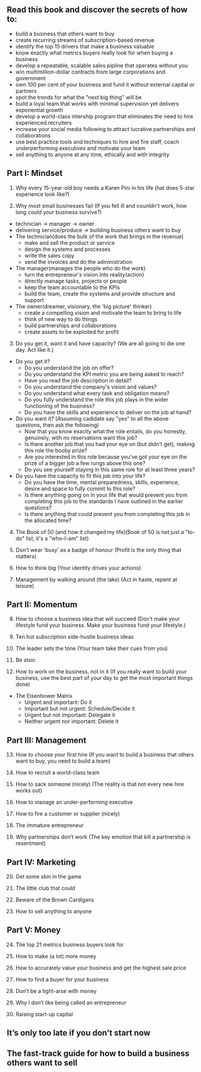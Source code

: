 ## Read this book and discover the secrets of how to:
- build a business that others want to buy
- create recurring streams of subscription-based revenue
- identify the top 15 drivers that make a business valuable
- know exactly what metrics buyers really look for when buying a business
- develop a repeatable, scalable sales pipline that operates without you
- win multimillion-dollar contracts from large corporations and government
- own 100 per cent of your business and fund it without external capital or partners
- spot the trends for what the "next big thing" will be
- build a loyal team that works with minimal supervision yet delivers exponential growth
- develop a world-class intership program that eliminates the need to hire experienced recruiters
- increase your social media following to attract lucrative partnerships and collaborations
- use best practice tools and techniques to hire and fire staff, coach underperforming executives and motivate your team
- sell anything to anyone at any time, ethically and with integrity

## Part I: Mindset
1. Why every 15-year-old boy needs a Karen Pini in his life (hat does 5-star experience look like?)

2. Why most small businesses fail (If you fell ill and counldn't work, how long could your business survive?) 
- technician -> manager -> owner
- delivering service/produce -> building business others want to buy
- The technician(does the bulk of the work that brings in the revenue)
  - make and sell the product or service
  - design the systems and processes
  - write the sales copy
  - send the invoices and do the administration
- The manager(manages the people who do the work)
  - turn the entrepreneur's vision into reality(action)
  - directly manage tasks, projects or people
  - keep the team accountable to the KPIs
  - build the team, create the systems and provide structure and support
- The owner(dreamer, visionary, the 'big picture' thinker)
  - create a compelling vision and motivate the team to bring to life
  - think of new way to do things
  - build partnerships and collaborations
  - create assets to be exploited for profit

3. Do you get it, want it and have capacity? (We are all going to die one day. Act like it.)
- Do you get it?
  - Do you understand the job on offer?
  - Do you understand the KPI metric you are being asked to reach?
  - Have you read the job description in detail?
  - Do you understand the company's vision and values?
  - Do you understand what every task and obligation means?
  - Do you fully understand the role this job plays in the wider functioning of the business?
  - Do you have the skills and experience to deliver on the job at hand?
- Do you want it? (Assuming cadidate say "yes" to all the above questions, then ask the following)
  - Now that you know exactly what the role entails, do you honestly, genuinely, with no reservations want this job?
  - Is there another job that you had your eye on (but didn't get), making this role the booby prize?
  - Are you interested in this role because you've got your eye on the prize of a bigger job a few rungs above this one?
  - Do you see yourself staying in this same role for at least three years?
- Do you have the capacity to fit this job into your life?
  - Do you have the time, mental preparedness, skills, experience, desire and space to fully commit to this role?
  - Is there anything going on in your life that would prevent you from completing this job to the standards I have outlined in the earlier questions?
  - Is there anything that could prevent you from completing this job in the allocated time?

4. The Book of 50 (and how it changed my life)(Book of 50 is not just a "to-do" list, it's a "who-I-am" list)

5. Don’t wear ‘busy’ as a badge of honour (Profit is the only thing that matters)

6. How to think big (Your identity drives your actions)

7. Management by walking around (the lake) (Act in haste, repent at leisure)

## Part II: Momentum

8. How to choose a business idea that will succeed (Don't make your lifestyle fund your business. Make your business fund your lifestyle.)

9. Ten hot subscription side-hustle business ideas

10. The leader sets the tone (Your team take their cues from you)

11. Be stoic

12. How to work on the business, not in it (If you really want to build your business, use the best part of your day to get the most important things done)
- The Eisenhower Matrix
  - Urgent and important: Do it
  - Important but not urgent: Schedule/Decide it
  - Urgent but not important: Delegate it
  - Neither urgent nor important: Delete it

## Part III: Management

13. How to choose your first hire (If you want to build a business that others want to buy, you need to build a team)

14. How to recruit a world-class team

15. How to sack someone (nicely) (The reality is that not every new hire works out)

16. How to manage an under-performing executive

17. How to fire a customer or supplier (nicely)

18. The immature entrepreneur

19. Why partnerships don’t work (The key emotion that kill a partnership is resentment)

## Part IV: Marketing

20. Get some skin in the game

21. The little club that could

22. Beware of the Brown Cardigans

23. How to sell anything to anyone

## Part V: Money

24. The top 21 metrics business buyers look for

25. How to make (a lot) more money

26. How to accurately value your business and get the highest sale price

27. How to find a buyer for your business

28. Don’t be a tight-arse with money

29. Why I don’t like being called an entrepreneur

30. Raising start-up capital

## It’s only too late if you don’t start now

## The fast-track guide for how to build a business others want to sell